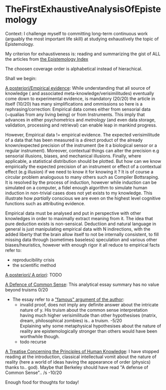 # TheFirstExhaustiveAnalysisOfEpistemology

Context: I challenge myself to committing long-term continuous work (arguably the most important life skill) at studying exhaustively the topic of Epistemology.

My criterion for exhaustiveness is: reading and summarizing the gist of ALL the articles from [the Epistemology Index](https://en.wikipedia.org/wiki/Index_of_epistemology_articles)

The choosen coverage order is alphabetical instead of hierachical.

Shall we begin:

[A posteriori/Empirical evidence](https://en.wikipedia.org/wiki/Empirical_evidence):
While understanding that all source of knowledge ( and associated meta-knowledge/verisimilitudes) eventually come down to experimental evidence, is mandatory (20/20) the article in itself (10/20) has many simplifications and ommissions so here is a rephrasing/correction:
Empirical data comes either from sensorial data (~qualias from any living being) or from Instruments. This imply that advances in either psychometrics and *metrology* (and even data storage, validation, processing and retrieval) can enable leap in mankind progress.

However, Empirical data != empirical evidence. The expected verisimilitude of a data that has been measured is a direct product of the already known/expected precision of the instrument (be it a biological sensor or a regular instrument). Moreover, contextual things can alter the precision e.g sensorial illusions, biases, and mechanical illusions. Finally, where applicable, a statistical distribution should be plotted. 
But how can we know empirically the expected precision of an instrument or effect of a contextual effect (e.g illusion) if we need to know it for knowing it ? It is of course a circular problem analoguous to many others such as Compiler Bottsraping. It is resolved by the process of induction, however while induction can be simulated on a computer, a fidel enough algorithm to simulate human induction in non-trivial cases does not yet exists to my knowledge. This illustrate how *partially* conscious we are even on the highest level cognitive functions such as attributing evidence.

Empirical data must be analysed and put in perspective with other knowledges in order to maximally extract meaning from it.
The idea that pure deduction exists is non-sensical. Deductiion and natural language in general is just manipulating empirical data with N indirections, with the added liberty that the brain allow itself to not be internally consistent, to fill missing data through (sometimes baseless) speculation and various other biases/heuristics, however with enough rigor it all reduce to empirical facts
 refer to:
  * reproducibility crisis
  * the scientific method

[A posteriori/ A priori](https://en.wikipedia.org/wiki/A_priori_and_a_posteriori):
TODO

[A Defence of Common Sense](https://en.wikipedia.org/wiki/A_Defence_of_Common_Sense):
This analytical essay summary has no value beyond truisms 0/20
  * The essay refer to a ["famous" argument of the author](https://en.wikipedia.org/wiki/Here_is_one_hand):
    * invalid proof, does not imply any definite answer about the intricate nature of 
    y. His truism about the common sense      interpretation having much higher verisimilitude than other hypothesises (matrix, dream, philosophical zombies) is.. a truism. -5/20   
    Explaining why some metaphysical hypothesises about the nature of reality are epistemologically stronger than others would have been worthwhile though.
    * todo recurse

[A Treatise Concerning the Principles of Human Knowledge](https://en.wikipedia.org/wiki/A_Treatise_Concerning_the_Principles_of_Human_Knowledge):
I have stopped reading at the introduction, classical intellectual vomit about the nature of reality (here a world of ideas having the appearance of order (physics) thanks to.. god). Maybe that Berkeley should have read "A defense of Common Sense".. /s -10/20

Enough food for thoughts for today!



